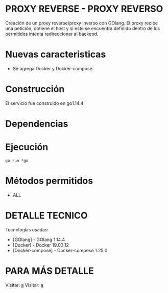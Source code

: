 # PROXY REVERSE - PROXY REVERSO
Creación de un proxy reverse/proxy inverso con GOlang. El proxy recibe una petición, obtiene el host y si este se encuentra definido dentro de los permitidos intenta redireccionar al backend.

# Nuevas caracteristicas
  - Se agrega Docker y Docker-compose
# Construcción
El servicio fue construido en go1.14.4
# Dependencias
# Ejecución
```
go run *go
```
# Métodos permitidos
- ALL
# DETALLE TECNICO

Tecnologías usadas:

* [GOlang] - GOlang 1.14.4
* [Docker] - Docker 19.03.12
* [Docker-compose] - Docker-compose 1.25.0

# PARA MÁS DETALLE
Visitar: [a](https://soursop-dev.blogspot.com/2020/08/golang-con-dockergolang-with-docker.html)
Visitar: [a](https://soursop-dev.blogspot.com/2020/08/proxy-inverso-con-golangproxy-reverse.html)